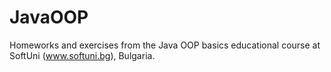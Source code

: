 # JavaOOP
Homeworks and exercises from the Java OOP basics educational course at SoftUni (www.softuni.bg), Bulgaria.
